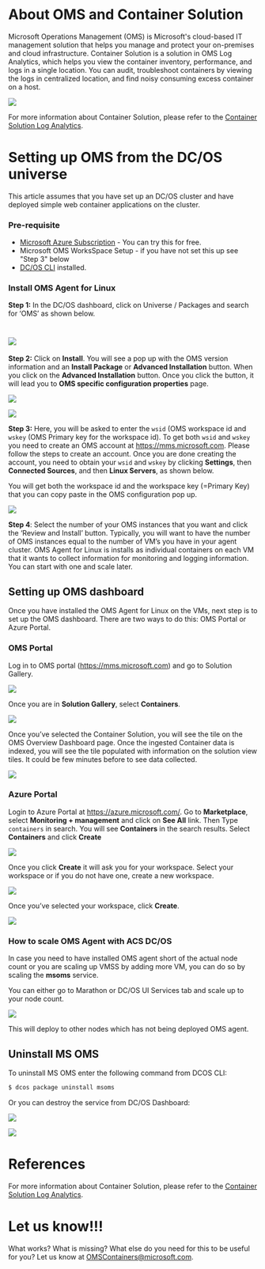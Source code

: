 About OMS and Container Solution
================================

Microsoft Operations Management (OMS) is Microsoft's cloud-based IT
management solution that helps you manage and protect your on-premises
and cloud infrastructure. Container Solution is a solution in OMS Log
Analytics, which helps you view the container inventory, performance,
and logs in a single location. You can audit, troubleshoot containers by
viewing the logs in centralized location, and find noisy consuming
excess container on a host.

![](img/image1.PNG)

For more information about Container Solution, please refer to the
[Container Solution Log
Analytics](https://azure.microsoft.com/en-us/documentation/articles/log-analytics-containers/).

Setting up OMS from the DC/OS universe
======================================

This article assumes that you have set up an DC/OS cluster and
have deployed simple web container applications on the cluster.

### Pre-requisite
- [Microsoft Azure Subscription](https://azure.microsoft.com/en-us/free/) - You can try this for free.  
- Microsoft OMS WorksSpace Setup - if you have not set this up see "Step 3" below
- [DC/OS CLI](https://dcos.io/docs/1.9/usage/cli/install/) installed.

### Install OMS Agent for Linux 

**Step 1:** In the DC/OS dashboard, click on Universe / Packages and search
for ‘OMS’ as shown below.

![](img/image2.png)
==================================================================

**Step 2:** Click on **Install**. You will see a pop up with the OMS version
information and an **Install Package** or **Advanced Installation**
button. When you click on the **Advanced Installation** button. Once you
click the button, it will lead you to **OMS specific configuration
properties** page.

![](img/image3.png)

![](img/image4.png)

**Step 3:** Here, you will be asked to enter the `wsid` (OMS workspace id
and `wskey` (OMS Primary key for the workspace id). To get both `wsid` and
`wskey` you need to create an OMS account at <https://mms.microsoft.com>.
Please follow the steps to create an account. Once you are done creating 
the account, you need to obtain your `wsid` and `wskey` by clicking **Settings**, then **Connected Sources**, and then **Linux Servers**, as shown below.

You will get both the workspace id and the workspace key (=Primary Key) that 
you can copy paste in the OMS configuration pop up.

![](img/image5.png)

**Step 4**: Select the number of your OMS instances that you want and click
the ‘Review and Install’ button. Typically, you will want to have the
number of OMS instances equal to the number of VM’s you have in your
agent cluster. OMS Agent for Linux is installs as individual
containers on each VM that it wants to collect information for
monitoring and logging information. You can start with one and scale later.

## Setting up OMS dashboard

Once you have installed the OMS Agent for Linux on the VMs, next step is
to set up the OMS dashboard. There are two ways to do this: OMS Portal
or Azure Portal.

### OMS Portal 

Log in to OMS portal (<https://mms.microsoft.com>) and go to Solution
Gallery.

![](img/image6.png)

Once you are in **Solution Gallery**, select **Containers**.

![](img/image7.png)

Once you’ve selected the Container Solution, you will see the tile on
the OMS Overview Dashboard page. Once the ingested Container data is
indexed, you will see the tile populated with information on the
solution view tiles. It could be few minutes before to see data collected.

![](img/image8.png)

### Azure Portal 

Login to Azure Portal at <https://azure.microsoft.com/>. Go to
**Marketplace**, select **Monitoring + management** and click on **See All**
link. Then Type `containers` in search. You will see **Containers** in the
search results. Select **Containers** and click **Create**

![](img/image9.png)

Once you click **Create** it will ask you for your workspace. Select your
workspace or if you do not have one, create a new workspace.

![](img/image10.PNG)

Once you’ve selected your workspace, click **Create**.

![](img/image11.png)

### How to scale OMS Agent with ACS DC/OS 

In case you need to have installed OMS agent short of the actual node
count or you are scaling up VMSS by adding more VM, you can do so by
scaling the **msoms** service.

You can either go to Marathon or DC/OS UI Services tab and scale up to
your node count.

![](img/image12.PNG)

This will deploy to other nodes which has not being deployed OMS agent.

## Uninstall MS OMS

To uninstall MS OMS enter the following command from DCOS CLI:

```bash
$ dcos package uninstall msoms
```

Or you can destroy the service from DC/OS Dashboard:

![](img/image13.PNG)

![](img/image14.PNG)

# References
For more information about Container Solution, please refer to the
[Container Solution Log
Analytics](https://azure.microsoft.com/en-us/documentation/articles/log-analytics-containers/).

# Let us know!!!
What works? What is missing? What else do you need for this to be useful for you? Let us know at OMSContainers@microsoft.com.

